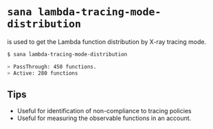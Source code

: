 # `sana lambda-tracing-mode-distribution`

is used to get the Lambda function distribution by X-ray tracing mode.

```sh
$ sana lambda-tracing-mode-distribution

> PassThrough: 450 functions.
> Active: 280 functions
```

## Tips

- Useful for identification of non-compliance to tracing policies
- Useful for measuring the observable functions in an account.

